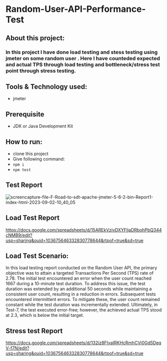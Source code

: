 # Random-User-API-Performance-Test

## About this project:
###  In this project I have done load testing and stess testing using jmeter on some random user . Here I have counteded expected and actual TPS through load testing and bottleneck/stress test point through stress testing.


## Tools & Technology used:
- jmeter
  

## Prerequisite
- JDK or Java Development Kit
  
## How to run:
- clone this project
- Give following command:
- ``` npm i ```
- ``` npm test ```


## Test Report
![screencapture-file-F-Road-to-sdt-apache-jmeter-5-6-2-bin-Report1-index-html-2023-09-02-10_40_05](https://github.com/fahmidasultana14/Random-User-API-Performance-Test/assets/101444545/19667f87-489a-4b7a-8d85-f2f8364f31c7)



## Load Test Report
https://docs.google.com/spreadsheets/d/15AREkVzivDXYFljaDRbohPbQ344cNMB9/edit?usp=sharing&ouid=103675646332830778644&rtpof=true&sd=true

##  Load Test Scenario:
In this load testing report conducted on the Random User API, the primary objective was to attain a targeted Transactions Per Second (TPS) rate of 2.78. The initial test encountered an error when the user count reached 1667 during a 10-minute test duration. To address this issue, the test duration was extended by an additional 50 seconds while maintaining a consistent user count, resulting in a reduction in errors. Subsequent tests encountered intermittent errors. To mitigate these, the user count remained constant while the test duration was incrementally extended. Ultimately, in Test-7, the test executed error-free; however, the achieved actual TPS stood at 2.3, which is below the initial target.


## Stress test Report
https://docs.google.com/spreadsheets/d/132iz8FIvaIRKHcRmhCVi0Gd5DeqV-f7N/edit?usp=sharing&ouid=103675646332830778644&rtpof=true&sd=true


